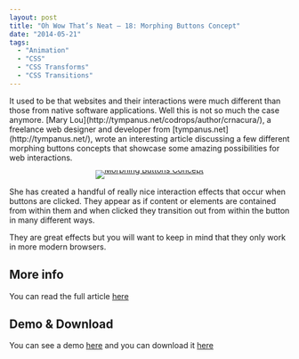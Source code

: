 ```yaml
---
layout: post
title: "Oh Wow That’s Neat – 18: Morphing Buttons Concept"
date: "2014-05-21"
tags: 
  - "Animation"
  - "CSS"
  - "CSS Transforms"
  - "CSS Transitions"
---
```


<p class="intro"><span class="dropcap">I</span>t used to be that websites and their interactions were much different than those from native software applications. Well this is not so much the case anymore. [Mary Lou](http://tympanus.net/codrops/author/crnacura/), a freelance web designer and developer from [tympanus.net](http://tympanus.net/), wrote an interesting article discussing a few different morphing buttons concepts that showcase some amazing possibilities for web interactions.</p>

<style>
.demoBox a {
  display: block;
  line-height: 0; 
  text-align: center;
}

.demoBox a img {
  margin: 0 !important;
}
</style>

<div class="demoBox">
  <a href="http://tympanus.net/codrops/2014/05/12/morphing-buttons-concept/" target="_blank">
    <img src="../../assets/img/content/uploads/2014/morphing-buttons.png" alt="Morphing Buttons Concept">
  </a>
</div>

She has created a handful of really nice interaction effects that occur when buttons are clicked. They appear as if content or elements are contained from within them and when clicked they transition out from within the button in many different ways.

They are great effects but you will want to keep in mind that they only work in more modern browsers.

## More info

You can read the full article [here](http://tympanus.net/codrops/2014/05/12/morphing-buttons-concept/)

## Demo & Download

You can see a demo [here](http://tympanus.net/Development/ButtonComponentMorph/) and you can download it [here](http://tympanus.net/Development/ButtonComponentMorph/ButtonComponentMorph.zip)
